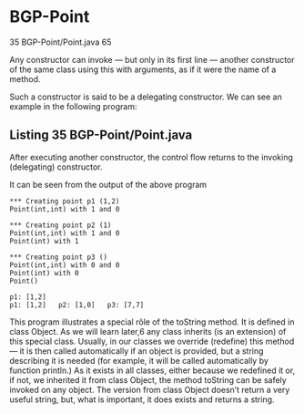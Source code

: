 # BGP-Point  
35 BGP-Point/Point.java 65

Any constructor can invoke — but only in its first line — another constructor of the same class using this with arguments, as if it were the name of a method.  

Such a constructor is said to be a delegating constructor. We can see an example in the following program:  

## Listing 35 BGP-Point/Point.java  

After executing another constructor, the control flow returns to the invoking (delegating) constructor. 

It can be seen from the output of the above program

```
*** Creating point p1 (1,2)
Point(int,int) with 1 and 0

*** Creating point p2 (1)
Point(int,int) with 1 and 0
Point(int) with 1

*** Creating point p3 ()
Point(int,int) with 0 and 0
Point(int) with 0
Point()  

p1: [1,2]  
p1: [1,2]   p2: [1,0]   p3: [7,7] 
```

This program illustrates a special rôle of the toString method. It is defined in class Object. As we will learn later,6 any class inherits (is an extension) of this special class. Usually, in our classes we override (redefine) this method — it is then called automatically if an object is provided, but a string describing it is needed (for example, it will be called automatically by function println.) As it exists in all classes, either because we redefined it or, if not, we inherited it from class Object, the method toString can be safely invoked on any object. The version from class Object doesn’t return a very useful string, but, what is important, it does exists and returns a string.
